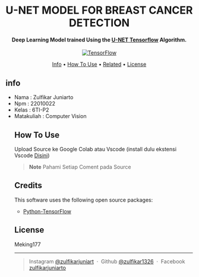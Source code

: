 <h1 align="center">
  U-NET MODEL FOR BREAST CANCER DETECTION
  <br>
</h1>

<h4 align="center">Deep Learning Model trained Using the <a href="#" target="_blank">U-NET Tensorflow</a> Algorithm.</h4>

<p align="center">
  <a href="[![PyPI version](https://badge.fury.io/py/tensorflow.svg)](https://badge.fury.io/py/tensorflow)">
    <img src="https://badge.fury.io/py/tensorflow.svg"
         alt="TensorFlow">

<p align="center">
  <a href="#info">Info</a> •
  <a href="#how-to-use">How To Use</a> •
  <a href="#related">Related</a> •
  <a href="#license">License</a>
</p>

##  info
<ul>
  <li>Nama       : Zulfikar Juniarto</li>
  <li>Npm        : 22010022</li>
  <li>Kelas      : 6TI-P2</li>
  <li>Matakuliah : Computer Vision</li>
</ol>

## How To Use

Upload Source ke Google Colab atau Vscode (install dulu ekstensi Vscode <a href="https://www.vsixhub.com/go.php?post_id=968&app_id=5e8803a2-3dc8-42b3-9c5f-ea9d37828c03&s=v5nkKSiTPpb0k&link=vscode%3Aextension%2FGoogleCloudTools.cloudcode"> Disini</a>)

> **Note**
> Pahami Setiap Coment pada Source

## Credits

This software uses the following open source packages:

- [Python-TensorFlow]((https://nodejs.org/))
  


## License

Meking177

---

> Instagram [@zulfikarjuniart](https://www.instagram.com/zulfikarjuniarto/) &nbsp;&middot;&nbsp;
> Github [@zulfikar1326](https://github.com/zulfikar1326) &nbsp;&middot;&nbsp;
> Facebook [zulfikarjuniarto](https://www.facebook.com/zulfikarjuniarto.zulfi)

